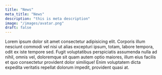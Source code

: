 ```yaml
---
title: "News"
meta_title: "News"
description: "this is meta description"
image: "/images/avatar.png"
draft: false
---
```


Lorem ipsum dolor sit amet consectetur adipisicing elit. Corporis illum nesciunt commodi vel nisi ut alias excepturi ipsum, totam, labore tempora, odit ex iste tempore sed. Fugit voluptatibus perspiciatis assumenda nulla ad nihil, omnis vel, doloremque sit quam autem optio maiores, illum eius facilis et quo consectetur provident dolor similique! Enim voluptatem dicta expedita veritatis repellat dolorum impedit, provident quasi at.
